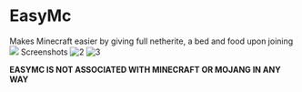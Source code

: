 # EasyMc
Makes Minecraft easier by giving full netherite, a bed and food upon joining 
![](https://github.com/meoowe/EasyMc/assets/96916064/ba1aa64c-9633-49a8-87bb-817d62ea9485)
Screenshots
![2](https://github.com/meoowe/EasyMc/assets/96916064/145aebb0-3980-4f4b-829d-d9b89975c246)
![3](https://github.com/meoowe/EasyMc/assets/96916064/42b02890-40c3-4a2b-a67b-a4c8f0bde620)

<B>EASYMC IS NOT ASSOCIATED WITH MINECRAFT OR MOJANG IN ANY WAY</B>
